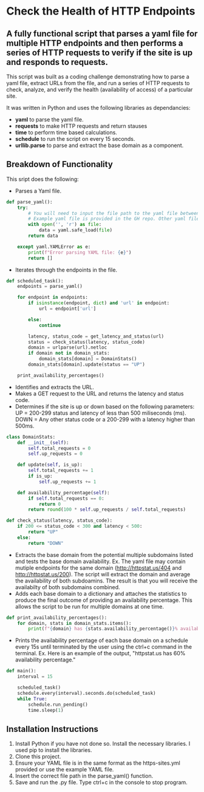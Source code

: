 # Check the Health of HTTP Endpoints

## A fully functional script that parses a yaml file for multiple HTTP endpoints and then performs a series of HTTP requests to verify if the site is up and responds to requests.

This script was built as a coding challenge demonstrating how to parse a yaml file, extract URLs from the file, and run a series of HTTP requests to check, analyze, and verify the health (availability of access) of a particular site.

It was written in Python and uses the following libraries as dependancies:

- **yaml** to parse the yaml file.
- **requests** to make HTTP requests and return stauses
- **time** to perform time based calculations.
- **schedule** to run the script on every 15 seconds.
- **urllib.parse** to parse and extract the base domain as a component.

## Breakdown of Functionality

This sript does the following:

- Parses a Yaml file.

```python
def parse_yaml():
    try:
        # You will need to input the file path to the yaml file between the '' in the open statement.
        # Example yaml file is provided in the GH repo. Other yaml files used will need to follow the same format.
        with open('', 'r') as file:
            data = yaml.safe_load(file)
        return data

    except yaml.YAMLError as e:
        print(f"Error parsing YAML file: {e}")
        return []
```

- Iterates through the endpoints in the file.

```python
def scheduled_task():
    endpoints = parse_yaml()

    for endpoint in endpoints:
        if isinstance(endpoint, dict) and 'url' in endpoint:
            url = endpoint['url']

        else:
            continue

        latency, status_code = get_latency_and_status(url)
        status = check_status(latency, status_code)
        domain = urlparse(url).netloc
        if domain not in domain_stats:
            domain_stats[domain] = DomainStats()
        domain_stats[domain].update(status == "UP")

    print_availability_percentages()

```

- Identifies and extracts the URL.
- Makes a GET request to the URL and returns the latency and status code.
- Determines if the site is up or down based on the following parameters: UP = 200-299 status and latency of less than 500 miliseconds (ms). DOWN = Any other status code or a 200-299 with a latency higher than 500ms.

```python
class DomainStats:
    def __init__(self):
        self.total_requests = 0
        self.up_requests = 0

    def update(self, is_up):
        self.total_requests += 1
        if is_up:
            self.up_requests += 1

    def availability_percentage(self):
        if self.total_requests == 0:
            return 0
        return round(100 * self.up_requests / self.total_requests)

def check_status(latency, status_code):
    if 200 <= status_code < 300 and latency < 500:
        return "UP"
    else:
        return "DOWN"
```

- Extracts the base domain from the potential multiple subdomains listed and tests the base domain availability.
  Ex. The yaml file may contain mutiple endpoints for the same domain (http://httpstat.us/404 and http://httpstat.us/200). The script will extract the domain and average the availability of both subdoamins. The result is that you will receive the availabilty of both subdomains combined.
- Adds each base domain to a dictionary and attaches the statistics to produce the final outcome of providing an availability percentage. This allows the script to be run for multiple domains at one time.

```python
def print_availability_percentages():
    for domain, stats in domain_stats.items():
        print(f"{domain} has {stats.availability_percentage()}% availability percentage")
```

- Prints the availability percentage of each base domain on a schedule every 15s until terminated by the user using the ctrl+c command in the terminal.
  Ex. Here is an example of the output, "httpstat.us has 60% availability percentage."

```python
def main():
    interval = 15

    scheduled_task()
    schedule.every(interval).seconds.do(scheduled_task)
    while True:
        schedule.run_pending()
        time.sleep(1)
```

## Installation Instructions

1. Install Python if you have not done so. Install the necessary libraries. I used pip to install the libraries.
2. Clone this project.
3. Ensure your YAML file is in the same format as the https-sites.yml provided or use the example YAML file.
4. Insert the correct file path in the parse_yaml() function.
5. Save and run the .py file. Type ctrl+c in the console to stop program.
